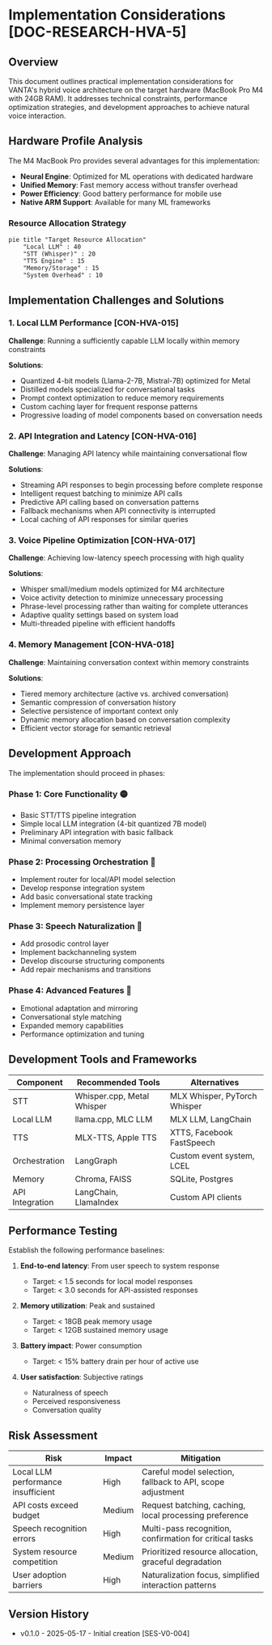 # Implementation Considerations [DOC-RESEARCH-HVA-5]

## Overview

This document outlines practical implementation considerations for VANTA's hybrid voice architecture on the target hardware (MacBook Pro M4 with 24GB RAM). It addresses technical constraints, performance optimization strategies, and development approaches to achieve natural voice interaction.

## Hardware Profile Analysis

The M4 MacBook Pro provides several advantages for this implementation:

- **Neural Engine**: Optimized for ML operations with dedicated hardware
- **Unified Memory**: Fast memory access without transfer overhead
- **Power Efficiency**: Good battery performance for mobile use
- **Native ARM Support**: Available for many ML frameworks

### Resource Allocation Strategy

```mermaid
pie title "Target Resource Allocation"
    "Local LLM" : 40
    "STT (Whisper)" : 20
    "TTS Engine" : 15
    "Memory/Storage" : 15
    "System Overhead" : 10
```

## Implementation Challenges and Solutions

### 1. Local LLM Performance [CON-HVA-015]

**Challenge**: Running a sufficiently capable LLM locally within memory constraints

**Solutions**:
- Quantized 4-bit models (Llama-2-7B, Mistral-7B) optimized for Metal
- Distilled models specialized for conversational tasks
- Prompt context optimization to reduce memory requirements
- Custom caching layer for frequent response patterns
- Progressive loading of model components based on conversation needs

### 2. API Integration and Latency [CON-HVA-016]

**Challenge**: Managing API latency while maintaining conversational flow

**Solutions**:
- Streaming API responses to begin processing before complete response
- Intelligent request batching to minimize API calls
- Predictive API calling based on conversation patterns
- Fallback mechanisms when API connectivity is interrupted
- Local caching of API responses for similar queries

### 3. Voice Pipeline Optimization [CON-HVA-017]

**Challenge**: Achieving low-latency speech processing with high quality

**Solutions**:
- Whisper small/medium models optimized for M4 architecture
- Voice activity detection to minimize unnecessary processing
- Phrase-level processing rather than waiting for complete utterances
- Adaptive quality settings based on system load
- Multi-threaded pipeline with efficient handoffs

### 4. Memory Management [CON-HVA-018]

**Challenge**: Maintaining conversation context within memory constraints

**Solutions**:
- Tiered memory architecture (active vs. archived conversation)
- Semantic compression of conversation history
- Selective persistence of important context only
- Dynamic memory allocation based on conversation complexity
- Efficient vector storage for semantic retrieval

## Development Approach

The implementation should proceed in phases:

### Phase 1: Core Functionality 🟡

- Basic STT/TTS pipeline integration
- Simple local LLM integration (4-bit quantized 7B model)
- Preliminary API integration with basic fallback
- Minimal conversation memory

### Phase 2: Processing Orchestration 🔴

- Implement router for local/API model selection
- Develop response integration system
- Add basic conversational state tracking
- Implement memory persistence layer

### Phase 3: Speech Naturalization 🔴

- Add prosodic control layer
- Implement backchanneling system
- Develop discourse structuring components
- Add repair mechanisms and transitions

### Phase 4: Advanced Features 🔴

- Emotional adaptation and mirroring
- Conversational style matching
- Expanded memory capabilities
- Performance optimization and tuning

## Development Tools and Frameworks

| Component | Recommended Tools | Alternatives |
|-----------|-------------------|--------------|
| STT | Whisper.cpp, Metal Whisper | MLX Whisper, PyTorch Whisper |
| Local LLM | llama.cpp, MLC LLM | MLX LLM, LangChain |
| TTS | MLX-TTS, Apple TTS | XTTS, Facebook FastSpeech |
| Orchestration | LangGraph | Custom event system, LCEL |
| Memory | Chroma, FAISS | SQLite, Postgres |
| API Integration | LangChain, LlamaIndex | Custom API clients |

## Performance Testing

Establish the following performance baselines:

1. **End-to-end latency**: From user speech to system response
   - Target: < 1.5 seconds for local model responses
   - Target: < 3.0 seconds for API-assisted responses

2. **Memory utilization**: Peak and sustained
   - Target: < 18GB peak memory usage
   - Target: < 12GB sustained memory usage

3. **Battery impact**: Power consumption
   - Target: < 15% battery drain per hour of active use

4. **User satisfaction**: Subjective ratings
   - Naturalness of speech
   - Perceived responsiveness
   - Conversation quality

## Risk Assessment

| Risk | Impact | Mitigation |
|------|--------|------------|
| Local LLM performance insufficient | High | Careful model selection, fallback to API, scope adjustment |
| API costs exceed budget | Medium | Request batching, caching, local processing preference |
| Speech recognition errors | High | Multi-pass recognition, confirmation for critical tasks |
| System resource competition | Medium | Prioritized resource allocation, graceful degradation |
| User adoption barriers | High | Naturalization focus, simplified interaction patterns |

## Version History

- v0.1.0 - 2025-05-17 - Initial creation [SES-V0-004]